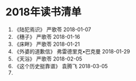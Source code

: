# 2018年读书清单

1. 《陆犯焉识》       严歌苓              2018-01-07  
2. 《穗子》          严歌苓              2018-01-16  
3. 《床畔》          严歌苓              2018-01-21  
4. 《外婆的道歉信》   弗雷德里克•巴克曼     2018-01-29  
5. 《天浴》          严歌苓              2018-02-05  
6. 《这个历史挺靠谱》  袁腾飞             2018-03-05  
7. 
